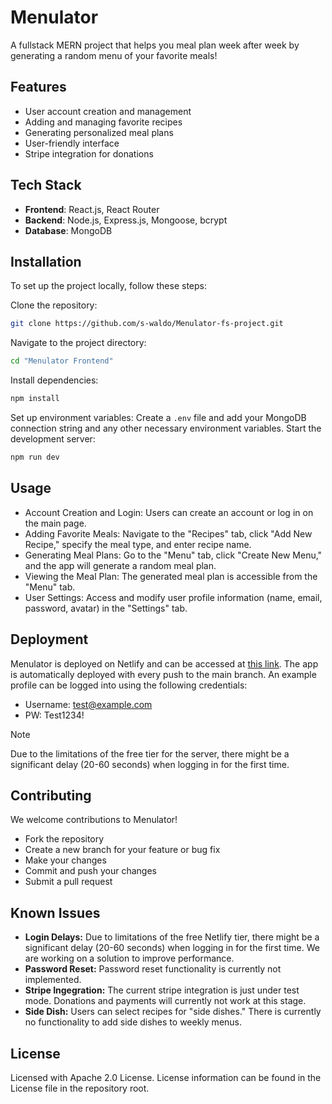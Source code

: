 # Menulator
A fullstack MERN project that helps you meal plan week after week by generating a random menu of your favorite meals!

## Features
+ User account creation and management
+ Adding and managing favorite recipes
+ Generating personalized meal plans
+ User-friendly interface
+ Stripe integration for donations

## Tech Stack
+ **Frontend**: React.js, React Router
+ **Backend**: Node.js, Express.js, Mongoose, bcrypt
+ **Database**: MongoDB

## Installation
To set up the project locally, follow these steps:

Clone the repository: 
```bash
git clone https://github.com/s-waldo/Menulator-fs-project.git
```
 
Navigate to the project directory:
```bash
cd "Menulator Frontend"
```
Install dependencies: 
```bash
npm install
```
Set up environment variables: 
Create a ```.env``` file and add your MongoDB connection string and any other necessary environment variables.
Start the development server: 
```bash
npm run dev
```
## Usage
- Account Creation and Login: Users can create an account or log in on the main page.
- Adding Favorite Meals: Navigate to the "Recipes" tab, click "Add New Recipe," specify the meal type, and enter recipe name.
- Generating Meal Plans: Go to the "Menu" tab, click "Create New Menu," and the app will generate a random meal plan.
- Viewing the Meal Plan: The generated meal plan is accessible from the "Menu" tab.
- User Settings: Access and modify user profile information (name, email, password, avatar) in the "Settings" tab.
## Deployment
Menulator is deployed on Netlify and can be accessed at [this link](https://sw-menulator-frontend.netlify.app/). The app is automatically deployed with every push to the main branch.
An example profile can be logged into using the following credentials:
- Username: test@example.com
- PW: Test1234!

>[!NOTE]
>Due to the limitations of the free tier for the server, there might be a significant delay (20-60 seconds) when logging in for the first time.

## Contributing
We welcome contributions to Menulator!

- Fork the repository
- Create a new branch for your feature or bug fix
- Make your changes
- Commit and push your changes
- Submit a pull request
## Known Issues
- **Login Delays:** Due to limitations of the free Netlify tier, there might be a significant delay (20-60 seconds) when logging in for the first time. We are working on a solution to improve performance.
- **Password Reset:** Password reset functionality is currently not implemented.
- **Stripe Ingegration:** The current stripe integration is just under test mode.  Donations and payments will currently not work at this stage.
- **Side Dish:** Users can select recipes for "side dishes."  There is currently no functionality to add side dishes to weekly menus.
## License
Licensed with Apache 2.0 License.  License information can be found in the License file in the repository root.
